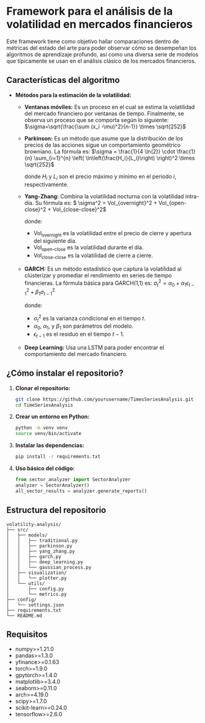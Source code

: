 # Framework para el análisis de la volatilidad en mercados financieros

Este framework tiene como objetivo hallar comparaciones dentro de métricas del estado del arte para poder observar cómo se desempeñan los algoritmos de aprendizaje profundo, así como una diversa serie de modelos que típicamente se usan en el análisis clásico de los mercados financieros.

## Características del algoritmo

* **Métodos para la estimación de la volatilidad:**
  - **Ventanas móviles:** Es un proceso en el cual se estima la volatilidad del mercado financiero por ventanas de tiempo. Finalmente, se observa un proceso que se comporta según lo siguiente:
    $\sigma=\sqrt{\frac{\sum (x_i -\mu)^2}{n-1}} \times \sqrt{252}$
  
  - **Parkinson:** Es un método que asume que la distribución de los precios de las acciones sigue un comportamiento geométrico browniano. La fórmula es:
    $\sigma = \frac{1}{4 \ln(2)} \cdot \frac{1}{n} \sum_{i=1}^{n} \left( \ln\left(\frac{H_i}{L_i}\right) \right)^2 \times \sqrt{252}$
  
    donde $H_i$ y $L_i$ son el precio máximo y mínimo en el periodo $i$, respectivamente.

  - **Yang-Zhang:** Combina la volatilidad nocturna con la volatilidad intra-día. Su fórmula es:
    $ \sigma^2 = Vol_{overnight}^2 + Vol_{open-close}^2 + Vol_{close-close}^2$

    donde:
    - $\text{Vol}_{\text{overnight}}$ es la volatilidad entre el precio de cierre y apertura del siguiente día.
    - $\text{Vol}_{\text{open-close}}$ es la volatilidad durante el día.
    - $\text{Vol}_{\text{close-close}}$ es la volatilidad de cierre a cierre.

  - **GARCH:** Es un método estadístico que captura la volatilidad al clústerizar y promediar el rendimiento en series de tiempo financieras. La fórmula básica para GARCH(1,1) es:
    $\sigma_t^2 = \alpha_0 + \alpha_1 \epsilon_{t-1}^2 + \beta_1 \sigma_{t-1}^2$

    donde:
    - $\sigma_t^2$ es la varianza condicional en el tiempo $t$.
    - $\alpha_0$, $\alpha_1$, y $\beta_1$ son parámetros del modelo.
    - $\epsilon_{t-1}$ es el residuo en el tiempo $t-1$.

  - **Deep Learning:** Usa una LSTM para poder encontrar el comportamiento del mercado financiero.

## ¿Cómo instalar el repositorio?

1. **Clonar el repositorio:**
   ```bash
   git clone https://github.com/yourusername/TimesSeriesAnalysis.git
   cd TimeSeriesAnalysis
   ```

2. **Crear un entorno en Python:**
   ```bash
   python -m venv venv
   source venv/bin/activate
   ```

3. **Instalar las dependencias:**
   ```bash
   pip install -r requirements.txt
   ```

4. **Uso básico del código:**
   ```python
   from sector_analyzer import SectorAnalyzer
   analyzer = SectorAnalyzer()
   all_sector_results = analyzer.generate_reports()
   ```

## Estructura del repositorio

```
volatility-analysis/
├── src/
│   ├── models/
│   │   ├── traditional.py
│   │   ├── parkinson.py
│   │   ├── yang_zhang.py
│   │   ├── garch.py
│   │   ├── deep_learning.py
│   │   └── gaussian_process.py
│   ├── visualization/
│   │   └── plotter.py
│   └── utils/
│       ├── config.py
│       └── metrics.py
├── config/
│   └── settings.json
├── requirements.txt
└── README.md
```

## Requisitos

* numpy>=1.21.0
* pandas>=1.3.0
* yfinance>=0.1.63
* torch>=1.9.0
* gpytorch>=1.4.0
* matplotlib>=3.4.0
* seaborn>=0.11.0
* arch>=4.19.0
* scipy>=1.7.0
* scikit-learn>=0.24.0
* tensorflow>=2.6.0
